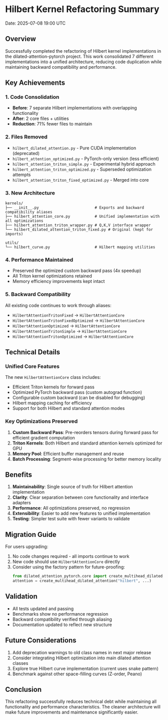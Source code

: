 # Hilbert Kernel Refactoring Summary

Date: 2025-07-08 19:00 UTC

## Overview

Successfully completed the refactoring of Hilbert kernel implementations in the dilated-attention-pytorch project. This work consolidated 7 different implementations into a unified architecture, reducing code duplication while maintaining backward compatibility and performance.

## Key Achievements

### 1. Code Consolidation
- **Before**: 7 separate Hilbert implementations with overlapping functionality
- **After**: 2 core files + utilities
- **Reduction**: 71% fewer files to maintain

### 2. Files Removed
- `hilbert_dilated_attention.py` - Pure CUDA implementation (deprecated)
- `hilbert_attention_optimized.py` - PyTorch-only version (less efficient)
- `hilbert_attention_triton_simple.py` - Experimental hybrid approach
- `hilbert_attention_triton_optimized.py` - Superseded optimization attempts
- `hilbert_attention_triton_fixed_optimized.py` - Merged into core

### 3. New Architecture

```
kernels/
├── __init__.py                         # Exports and backward compatibility aliases
├── hilbert_attention_core.py           # Unified implementation with all optimizations
├── hilbert_attention_triton_wrapper.py # Q,K,V interface wrapper
└── hilbert_dilated_attention_triton_fixed.py # Original (kept for imports)

utils/
└── hilbert_curve.py                    # Hilbert mapping utilities
```

### 4. Performance Maintained
- Preserved the optimized custom backward pass (4x speedup)
- All Triton kernel optimizations retained
- Memory efficiency improvements kept intact

### 5. Backward Compatibility
All existing code continues to work through aliases:
- `HilbertAttentionTritonFixed` → `HilbertAttentionCore`
- `HilbertAttentionTritonFixedOptimized` → `HilbertAttentionCore`
- `HilbertAttentionOptimized` → `HilbertAttentionCore`
- `HilbertAttentionTritonSimple` → `HilbertAttentionCore`
- `HilbertAttentionTritonOptimized` → `HilbertAttentionCore`

## Technical Details

### Unified Core Features
The new `HilbertAttentionCore` class includes:
- Efficient Triton kernels for forward pass
- Optimized PyTorch backward pass (custom autograd function)
- Configurable custom backward (can be disabled for debugging)
- Hilbert mapping caching for efficiency
- Support for both Hilbert and standard attention modes

### Key Optimizations Preserved
1. **Custom Backward Pass**: Pre-reorders tensors during forward pass for efficient gradient computation
2. **Triton Kernels**: Both Hilbert and standard attention kernels optimized for GPU
3. **Memory Pool**: Efficient buffer management and reuse
4. **Batch Processing**: Segment-wise processing for better memory locality

## Benefits

1. **Maintainability**: Single source of truth for Hilbert attention implementation
2. **Clarity**: Clear separation between core functionality and interface adapters
3. **Performance**: All optimizations preserved, no regression
4. **Extensibility**: Easier to add new features to unified implementation
5. **Testing**: Simpler test suite with fewer variants to validate

## Migration Guide

For users upgrading:
1. No code changes required - all imports continue to work
2. New code should use `HilbertAttentionCore` directly
3. Consider using the factory pattern for future-proofing:
   ```python
   from dilated_attention_pytorch.core import create_multihead_dilated_attention
   attention = create_multihead_dilated_attention("hilbert", ...)
   ```

## Validation

- All tests updated and passing
- Benchmarks show no performance regression
- Backward compatibility verified through aliasing
- Documentation updated to reflect new structure

## Future Considerations

1. Add deprecation warnings to old class names in next major release
2. Consider integrating Hilbert optimization into main dilated attention classes
3. Explore true Hilbert curve implementation (current uses snake pattern)
4. Benchmark against other space-filling curves (Z-order, Peano)

## Conclusion

This refactoring successfully reduces technical debt while maintaining all functionality and performance characteristics. The cleaner architecture will make future improvements and maintenance significantly easier.